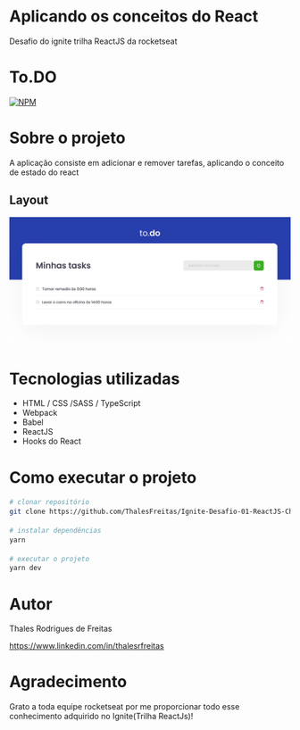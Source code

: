 # Aplicando os conceitos do React
Desafio do ignite trilha ReactJS da rocketseat
# To.DO
[![NPM](https://img.shields.io/npm/l/reactjs_ignite)](https://github.com/ThalesFreitas/Ignite-Desafio-01-ReactJS-Chapter-I/blob/main/LICENSE) 

# Sobre o projeto
A aplicação consiste em adicionar e remover tarefas, aplicando o conceito de estado do react

## Layout
![Desktop](https://github.com/ThalesFreitas/Ignite-Desafio-01-ReactJS-Chapter-I/blob/main/layout.png)

# Tecnologias utilizadas
- HTML / CSS /SASS / TypeScript
- Webpack
- Babel
- ReactJS
- Hooks do React

# Como executar o projeto

```bash
# clonar repositório
git clone https://github.com/ThalesFreitas/Ignite-Desafio-01-ReactJS-Chapter-I

# instalar dependências
yarn 

# executar o projeto
yarn dev
```

# Autor

Thales Rodrigues de Freitas

https://www.linkedin.com/in/thalesrfreitas

# Agradecimento
Grato a toda equipe rocketseat por me proporcionar todo esse conhecimento adquirido no Ignite(Trilha ReactJs)!
